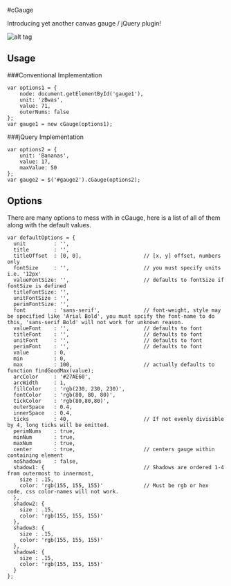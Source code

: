 #cGauge

Introducing yet another canvas gauge / jQuery plugin! 

![alt tag](https://raw.github.com/robertsadler/cGauge/master/Gauges.png)

## Usage

###Conventional Implementation

    var options1 = {
        node: document.getElementById('gauge1'),
        unit: 'zBwas',
        value: 71,
        outerNums: false
    };
    var gauge1 = new cGauge(options1);

###jQuery Implementation

    var options2 = {
        unit: 'Bananas',
        value: 17,
        maxValue: 50
    };
    var gauge2 = $('#gauge2').cGauge(options2);

## Options

There are many options to mess with in cGauge, here is a list of all of them along with the default values.

    var defaultOptions = {
      unit         : '',
      title        : '',
      titleOffset  : [0, 0],                    // [x, y] offset, numbers only
      fontSize     : '',                        // you must specify units i.e. '12px'
      valueFontSize: '',                        // defaults to fontSize if fontSize is defined
      titleFontSize: '',
      unitFontSize : '',
      perimFontSize: '',
      font         : 'sans-serif',              // font-weight, style may be specified like 'Arial Bold', you must spcify the font-name to do this, 'sans-serif Bold' will not work for unknown reason. 
      valueFont    : '',                        // defaults to font
      titleFont    : '',                        // defaults to font
      unitFont     : '',                        // defaults to font
      perimFont    : '',                        // defaults to font
      value        : 0,
      min          : 0,
      max          : 100,                       // actually defaults to function findGoodMax(value);
      arcColor     : '#27AE60',
      arcWidth     : 1,
      fillColor    : 'rgb(230, 230, 230)',
      fontColor    : 'rgb(80, 80, 80)',
      tickColor    : 'rgb(80,80,80)',
      outerSpace   : 0.4,
      innerSpace   : 0.4,
      ticks        : 40,                        // If not evenly divisible by 4, long ticks will be omitted.
      perimNums    : true,
      minNum       : true,
      maxNum       : true,
      center       : true,                      // centers gauge within containing element
      noShadows    : false,
      shadow1: {                                // Shadows are ordered 1-4 from outermost to innermost,
        size : .15,
        color: 'rgb(155, 155, 155)'             // Must be rgb or hex code, css color-names will not work.             
      },
      shadow2: {
        size : .15,
        color: 'rgb(155, 155, 155)'
      },
      shadow3: {
        size : .15,
        color: 'rgb(155, 155, 155)'
      },
      shadow4: {
        size : .15,
        color: 'rgb(155, 155, 155)'                 
      }
    };

